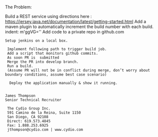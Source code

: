   The Problem:
   
   Build a REST service using directions here :  https://jersey.java.net/documentation/latest/getting-started.html
   Add a maven plugin to automatically increment the build number with each build.
indent:   m'ggVG=''
   Add code to a private repo in github.com
    
    Setup jenkins on a local box.
     
     Implement following path to trigger build job.
     Add a script that monitors github commits.
     As soon PR is  submitted
     Merge the PR into develop branch.
     Run a build.
     (Assume PR will not be in conflict during merge, don’t worry about boundary conditions, assume best case scenario)
      
      Deploy the application manually & show it running.
       
        
	James Thompson
	Senior Technical Recruiter
	 
	 The Cydio Group Inc.
	 591 Camino de la Reina, Suite 1150
	 San Diego, CA 92108
	 Direct: 619.573.4845
	 Fax: 1.888.253.6925
	 jthompson@cydio.com | www.cydio.com
